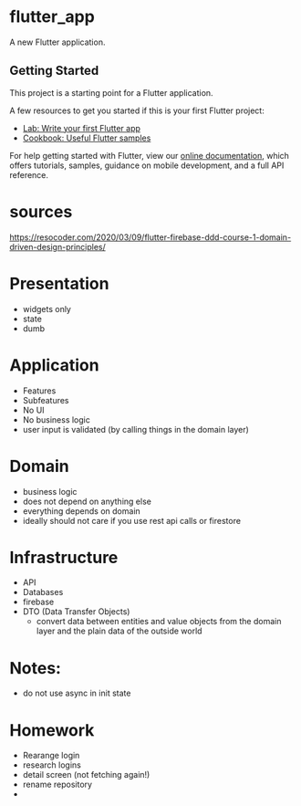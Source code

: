 # flutter_app

A new Flutter application.

## Getting Started

This project is a starting point for a Flutter application.

A few resources to get you started if this is your first Flutter project:

- [Lab: Write your first Flutter app](https://flutter.dev/docs/get-started/codelab)
- [Cookbook: Useful Flutter samples](https://flutter.dev/docs/cookbook)

For help getting started with Flutter, view our
[online documentation](https://flutter.dev/docs), which offers tutorials,
samples, guidance on mobile development, and a full API reference.

# sources

https://resocoder.com/2020/03/09/flutter-firebase-ddd-course-1-domain-driven-design-principles/

# Presentation

- widgets only
- state
- dumb

# Application

- Features
- Subfeatures
- No UI
- No business logic
- user input is validated (by calling things in the domain layer)

# Domain

- business logic
- does not depend on anything else
- everything depends on domain
- ideally should not care if you use rest api calls or firestore

# Infrastructure

- API
- Databases
- firebase
- DTO (Data Transfer Objects)
  - convert data between entities and value objects from the domain layer and the plain data of the outside world


# Notes:

- do not use async in init state


# Homework

- Rearange login
- research logins
- detail screen (not fetching again!)
- rename repository
- 